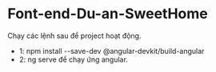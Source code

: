 # Font-end-Du-an-SweetHome

Chạy các lệnh sau để project hoạt động.

 - 1: npm install --save-dev @angular-devkit/build-angular
 - 2: ng serve để chạy ứng  angular.
